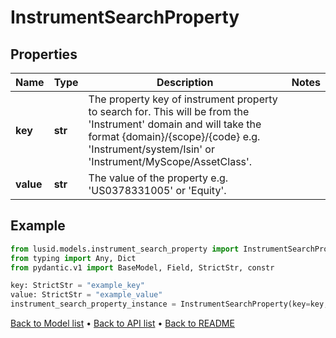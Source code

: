 # InstrumentSearchProperty

## Properties
Name | Type | Description | Notes
------------ | ------------- | ------------- | -------------
**key** | **str** | The property key of instrument property to search for. This will be from the &#39;Instrument&#39; domain and will take the format {domain}/{scope}/{code} e.g. &#39;Instrument/system/Isin&#39; or &#39;Instrument/MyScope/AssetClass&#39;. | 
**value** | **str** | The value of the property e.g. &#39;US0378331005&#39; or &#39;Equity&#39;. | 
## Example

```python
from lusid.models.instrument_search_property import InstrumentSearchProperty
from typing import Any, Dict
from pydantic.v1 import BaseModel, Field, StrictStr, constr

key: StrictStr = "example_key"
value: StrictStr = "example_value"
instrument_search_property_instance = InstrumentSearchProperty(key=key, value=value)

```

[Back to Model list](../README.md#documentation-for-models) &#8226; [Back to API list](../README.md#documentation-for-api-endpoints) &#8226; [Back to README](../README.md)

